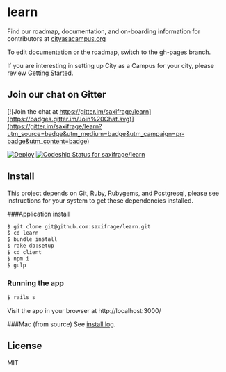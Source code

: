 # learn

Find our roadmap, documentation, and on-boarding information for contributors at [cityasacampus.org](http://cityasacampus.org)

To edit documentation or the roadmap, switch to the gh-pages branch.

If you are interesting in setting up City as a Campus for your city, please review [Getting Started](https://github.com/saxifrage/learn/blob/master/GETTING_STARTED.md).

## Join our chat on Gitter

[![Join the chat at https://gitter.im/saxifrage/learn](https://badges.gitter.im/Join%20Chat.svg)](https://gitter.im/saxifrage/learn?utm_source=badge&utm_medium=badge&utm_campaign=pr-badge&utm_content=badge)

[![Deploy](https://www.herokucdn.com/deploy/button.png)](https://heroku.com/deploy)
[ ![Codeship Status for saxifrage/learn](https://codeship.com/projects/be3edb90-b14b-0132-d033-3edef27c5b65/status?branch=master)](https://codeship.com/projects/69801)



## Install

This project depends on Git, Ruby, Rubygems, and Postgresql, please see instructions for your system to get these dependencies installed.

###Application install
```bash
$ git clone git@github.com:saxifrage/learn.git
$ cd learn
$ bundle install
$ rake db:setup
$ cd client
$ npm i
$ gulp
```

### Running the app
```bash
$ rails s
```

Visit the app in your browser at http://localhost:3000/

###Mac (from source)
See [install log](https://github.com/saxifrage/learn/issues/57).

## License
MIT
